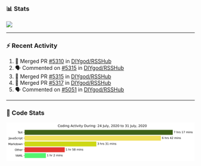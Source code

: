 ### :bar_chart: Stats

<a href="#">
  <img align="center" src="https://github-readme-stats.vercel.app/api?username=henryqw&count_private=true&show_icons=true" />
</a>
<!-- <a href="#">
  <img align="center" src="https://github-readme-stats-git-master.henryqw.vercel.app/api/top-langs/?username=HenryQW&layout=compact" />
</a> -->

---

### :zap: Recent Activity

<!--START_SECTION:activity-->

1. 🎉 Merged PR [#5310](https://github.com//DIYgod/RSSHub/pull/5310) in [DIYgod/RSSHub](https://github.com//DIYgod/RSSHub)
2. 🗣 Commented on [#5315](https://github.com//DIYgod/RSSHub/issues/5315) in [DIYgod/RSSHub](https://github.com//DIYgod/RSSHub)
3. 🎉 Merged PR [#5315](https://github.com//DIYgod/RSSHub/pull/5315) in [DIYgod/RSSHub](https://github.com//DIYgod/RSSHub)
4. 🎉 Merged PR [#5317](https://github.com//DIYgod/RSSHub/pull/5317) in [DIYgod/RSSHub](https://github.com//DIYgod/RSSHub)
5. 🗣 Commented on [#5051](https://github.com//DIYgod/RSSHub/issues/5051) in [DIYgod/RSSHub](https://github.com//DIYgod/RSSHub)
<!--END_SECTION:activity-->

---

### :calendar: Code Stats

![WakaTime](https://github.com/HenryQW/HenryQW/blob/master/images/stat.svg)
